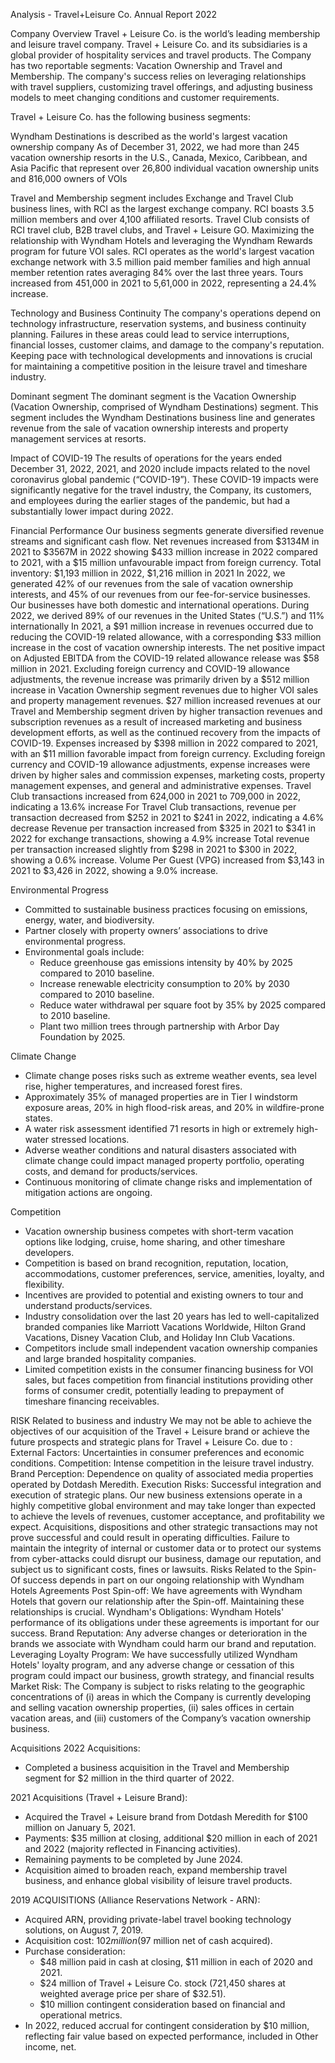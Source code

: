 Analysis - Travel+Leisure Co. Annual Report 2022

Company Overview
Travel + Leisure Co. is the world’s leading membership and leisure travel company.
Travel + Leisure Co. and its subsidiaries is a global provider of hospitality services and travel products. The Company has two reportable segments: Vacation Ownership and Travel and Membership.
The company's success relies on leveraging relationships with travel suppliers, customizing travel offerings, and adjusting business models to meet changing conditions and customer requirements.

Travel + Leisure Co. has the following business segments:

Wyndham Destinations is described as the world's largest vacation ownership company 
As of December 31, 2022, we had more than 245 vacation ownership resorts in the U.S., Canada, Mexico, Caribbean, and Asia Pacific that represent over 26,800 individual vacation ownership units and 816,000 owners of VOIs

Travel and Membership segment includes Exchange and Travel Club business lines, with RCI as the largest exchange company.
RCI boasts 3.5 million members and over 4,100 affiliated resorts.
Travel Club consists of RCI travel club, B2B travel clubs, and Travel + Leisure GO.
Maximizing the relationship with Wyndham Hotels and leveraging the Wyndham Rewards program for future VOI sales.
RCI operates as the world's largest vacation exchange network with 3.5 million paid member families and high annual member retention rates averaging 84% over the last three years.
Tours increased from 451,000 in 2021 to 5,61,000 in 2022, representing a 24.4% increase.

Technology and Business Continuity
The company's operations depend on technology infrastructure, reservation systems, and business continuity planning. Failures in these areas could lead to service interruptions, financial losses, customer claims, and damage to the company's reputation. Keeping pace with technological developments and innovations is crucial for maintaining a competitive position in the leisure travel and timeshare industry.

Dominant segment
The dominant segment is the Vacation Ownership (Vacation Ownership, comprised of Wyndham Destinations) segment. This segment includes the Wyndham Destinations business line and generates revenue from the sale of vacation ownership interests and property management services at resorts.

Impact of COVID-19 
The results of operations for the years ended December 31, 2022, 2021, and 2020 include impacts related to the novel coronavirus global pandemic (“COVID-19”). These COVID-19 impacts were significantly negative for the travel industry, the Company, its customers, and employees during the earlier stages of the pandemic, but had a substantially lower impact during 2022.


Financial Performance
Our business segments generate diversified revenue streams and significant cash flow.
Net revenues increased from $3134M in 2021 to $3567M in 2022 showing $433 million increase in 2022 compared to 2021, with a $15 million unfavourable impact from foreign currency. 
Total inventory: $1,193 million in 2022, $1,216 million in 2021
In 2022, we generated 42% of our revenues from the sale of vacation ownership interests, and 45% of our revenues from our fee-for-service businesses.
Our businesses have both domestic and international operations. During 2022, we derived 89% of our revenues in the United States (“U.S.”) and 11% internationally
In 2021, a $91 million increase in revenues occurred due to reducing the COVID-19 related allowance, with a corresponding $33 million increase in the cost of vacation ownership interests.
The net positive impact on Adjusted EBITDA from the COVID-19 related allowance release was $58 million in 2021.
Excluding foreign currency and COVID-19 allowance adjustments, the revenue increase was primarily driven by a $512 million increase in Vacation Ownership segment revenues due to higher VOI sales and property management revenues.
$27 million increased revenues at our Travel and Membership segment driven by higher transaction revenues and subscription revenues as a result of increased marketing and business development efforts, as well as the continued recovery from the impacts of COVID-19. 
Expenses increased by $398 million in 2022 compared to 2021, with an $11 million favorable impact from foreign currency.
Excluding foreign currency and COVID-19 allowance adjustments, expense increases were driven by higher sales and commission expenses, marketing costs, property management expenses, and general and administrative expenses.
Travel Club transactions increased from 624,000 in 2021 to 709,000 in 2022, indicating a 13.6% increase
For Travel Club transactions, revenue per transaction decreased from $252 in 2021 to $241 in 2022, indicating a 4.6% decrease
Revenue per transaction increased from $325 in 2021 to $341 in 2022 for exchange transactions, showing a 4.9% increase
Total revenue per transaction increased slightly from $298 in 2021 to $300 in 2022, showing a 0.6% increase.
Volume Per Guest (VPG) increased from $3,143 in 2021 to $3,426 in 2022, showing a 9.0% increase.

Environmental Progress
 - Committed to sustainable business practices focusing on emissions, energy, water, and biodiversity.
- Partner closely with property owners’ associations to drive environmental progress.
- Environmental goals include:
  - Reduce greenhouse gas emissions intensity by 40% by 2025 compared to 2010 baseline.
  - Increase renewable electricity consumption to 20% by 2030 compared to 2010 baseline.
  - Reduce water withdrawal per square foot by 35% by 2025 compared to 2010 baseline.
  - Plant two million trees through partnership with Arbor Day Foundation by 2025.


Climate Change
 - Climate change poses risks such as extreme weather events, sea level rise, higher temperatures, and increased forest fires.
- Approximately 35% of managed properties are in Tier I windstorm exposure areas, 20% in high flood-risk areas, and 20% in wildfire-prone states.
- A water risk assessment identified 71 resorts in high or extremely high-water stressed locations.
- Adverse weather conditions and natural disasters associated with climate change could impact managed property portfolio, operating costs, and demand for products/services.
- Continuous monitoring of climate change risks and implementation of mitigation actions are ongoing.

Competition
- Vacation ownership business competes with short-term vacation options like lodging, cruise, home sharing, and other timeshare developers.
- Competition is based on brand recognition, reputation, location, accommodations, customer preferences, service, amenities, loyalty, and flexibility.
- Incentives are provided to potential and existing owners to tour and understand products/services.
- Industry consolidation over the last 20 years has led to well-capitalized branded companies like Marriott Vacations Worldwide, Hilton Grand Vacations, Disney Vacation Club, and Holiday Inn Club Vacations.
- Competitors include small independent vacation ownership companies and large branded hospitality companies.
- Limited competition exists in the consumer financing business for VOI sales, but faces competition from financial institutions providing other forms of consumer credit, potentially leading to prepayment of timeshare financing receivables.


RISK
Related to business and industry
We may not be able to achieve the objectives of our acquisition of the Travel + Leisure brand or achieve the future prospects and strategic plans for Travel + Leisure Co. due to :
External Factors: Uncertainties in consumer preferences and economic conditions.
Competition: Intense competition in the leisure travel industry.
Brand Perception: Dependence on quality of associated media properties operated by Dotdash Meredith.
Execution Risks: Successful integration and execution of strategic plans.
Our new business extensions operate in a highly competitive global environment and may take longer than expected to achieve the levels of revenues, customer acceptance, and profitability we expect.
Acquisitions, dispositions and other strategic transactions may not prove successful and could result in operating difficulties.
Failure to maintain the integrity of internal or customer data or to protect our systems from cyber-attacks could disrupt our business, damage our reputation, and subject us to significant costs, fines or lawsuits.
Risks Related to the Spin-Of
success depends in part on our ongoing relationship with Wyndham Hotels
Agreements Post Spin-off: We have agreements with Wyndham Hotels that govern our relationship after the Spin-off. Maintaining these relationships is crucial.
Wyndham's Obligations: Wyndham Hotels' performance of its obligations under these agreements is important for our success.
Brand Reputation: Any adverse changes or deterioration in the brands we associate with Wyndham could harm our brand and reputation.
Leveraging Loyalty Program: We have successfully utilized Wyndham Hotels' loyalty program, and any adverse change or cessation of this program could impact our business, growth strategy, and financial results
Market Risk: The Company is subject to risks relating to the geographic concentrations of (i) areas in which the Company is currently developing and selling vacation ownership properties, (ii) sales offices in certain vacation areas, and (iii) customers of the Company’s vacation ownership business.


Acquisitions
2022 Acquisitions:
- Completed a business acquisition in the Travel and Membership segment for $2 million in the third quarter of 2022.

2021 Acquisitions (Travel + Leisure Brand):
- Acquired the Travel + Leisure brand from Dotdash Meredith for $100 million on January 5, 2021.
- Payments: $35 million at closing, additional $20 million in each of 2021 and 2022 (majority reflected in Financing activities).
- Remaining payments to be completed by June 2024.
- Acquisition aimed to broaden reach, expand membership travel business, and enhance global visibility of leisure travel products.

2019 ACQUISITIONS (Alliance Reservations Network - ARN):
- Acquired ARN, providing private-label travel booking technology solutions, on August 7, 2019.
- Acquisition cost: $102 million ($97 million net of cash acquired).
- Purchase consideration:
  - $48 million paid in cash at closing, $11 million in each of 2020 and 2021.
  - $24 million of Travel + Leisure Co. stock (721,450 shares at weighted average price per share of $32.51).
  - $10 million contingent consideration based on financial and operational metrics.
- In 2022, reduced accrual for contingent consideration by $10 million, reflecting fair value based on expected performance, included in Other income, net.

